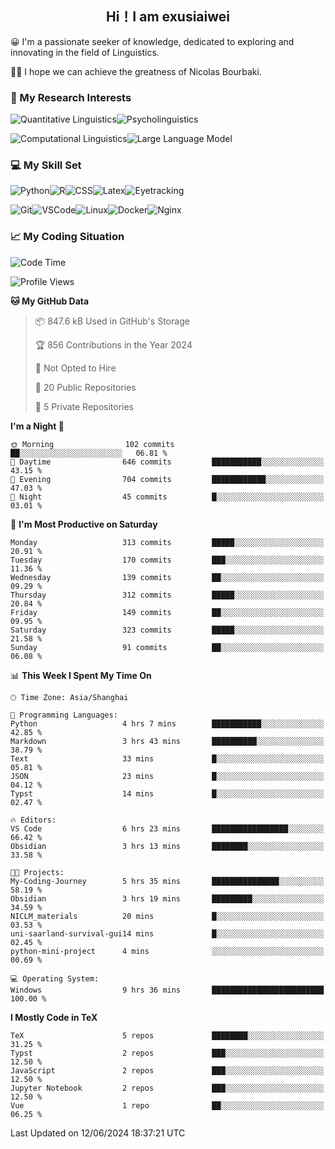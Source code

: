   

## <div align="center">Hi！I am exusiaiwei</div>  

😀 I'm a passionate seeker of knowledge, dedicated to exploring and innovating in the field of Linguistics.

🙋‍♂️ I hope we can achieve the greatness of Nicolas Bourbaki.

### 🔬 My Research Interests  

![Quantitative Linguistics](https://img.shields.io/badge/Quantitative%20Linguistics-%230072CC.svg?&style=for-the-badge&logo=appveyor&logoColor=white)![Psycholinguistics](https://img.shields.io/badge/Psycholinguistics-%2301a3a1.svg?&style=for-the-badge&logo=AWS%20Amplify&logoColor=white)

![Computational Linguistics](https://img.shields.io/badge/Computational%20Linguistics-%231877F2.svg?&style=for-the-badge&logo=Markdown&logoColor=white)![Large Language Model](https://img.shields.io/badge/Large%20Language%20Model-%23F76300.svg?&style=for-the-badge&logo=Android&logoColor=white)

### 💻 My Skill Set

![Python](https://img.shields.io/badge/Python-%2314354C.svg?style=for-the-badge&logo=python&logoColor=white&color=2AB3E3)![R](https://img.shields.io/badge/-R-276DC3?style=for-the-badge&logo=r&logoColor=white)![CSS](https://img.shields.io/badge/-CSS-1572B6?style=for-the-badge&logo=css3&logoColor=white)![Latex](https://img.shields.io/badge/-Latex-008080?style=for-the-badge&logo=latex&logoColor=white)![Eyetracking](https://img.shields.io/badge/Eyetracking-%230078D6?style=for-the-badge&logo=SearXNG&logoColor=#3050FF)

![Git](https://img.shields.io/badge/-Git-F05032?style=for-the-badge&logo=git&logoColor=white)![VSCode](https://img.shields.io/badge/-VSCode-007ACC?style=for-the-badge&logo=visual-studio-code&logoColor=white)![Linux](https://img.shields.io/badge/-Linux-FCC624?style=for-the-badge&logo=linux&logoColor=black)![Docker](https://img.shields.io/badge/-Docker-2496ED?style=for-the-badge&logo=docker&logoColor=white)![Nginx](https://img.shields.io/badge/-Nginx-009639?style=for-the-badge&logo=nginx&logoColor=white)

### 📈 My Coding Situation

<!--START_SECTION:waka-->
![Code Time](http://img.shields.io/badge/Code%20Time-175%20hrs%2021%20mins-blue)

![Profile Views](http://img.shields.io/badge/Profile%20Views-2-blue)

**🐱 My GitHub Data** 

> 📦 847.6 kB Used in GitHub's Storage 
 > 
> 🏆 856 Contributions in the Year 2024
 > 
> 🚫 Not Opted to Hire
 > 
> 📜 20 Public Repositories 
 > 
> 🔑 5 Private Repositories 
 > 
**I'm a Night 🦉** 

```text
🌞 Morning                102 commits         ██░░░░░░░░░░░░░░░░░░░░░░░   06.81 % 
🌆 Daytime                646 commits         ███████████░░░░░░░░░░░░░░   43.15 % 
🌃 Evening                704 commits         ████████████░░░░░░░░░░░░░   47.03 % 
🌙 Night                  45 commits          █░░░░░░░░░░░░░░░░░░░░░░░░   03.01 % 
```
📅 **I'm Most Productive on Saturday** 

```text
Monday                   313 commits         █████░░░░░░░░░░░░░░░░░░░░   20.91 % 
Tuesday                  170 commits         ███░░░░░░░░░░░░░░░░░░░░░░   11.36 % 
Wednesday                139 commits         ██░░░░░░░░░░░░░░░░░░░░░░░   09.29 % 
Thursday                 312 commits         █████░░░░░░░░░░░░░░░░░░░░   20.84 % 
Friday                   149 commits         ██░░░░░░░░░░░░░░░░░░░░░░░   09.95 % 
Saturday                 323 commits         █████░░░░░░░░░░░░░░░░░░░░   21.58 % 
Sunday                   91 commits          ██░░░░░░░░░░░░░░░░░░░░░░░   06.08 % 
```


📊 **This Week I Spent My Time On** 

```text
🕑︎ Time Zone: Asia/Shanghai

💬 Programming Languages: 
Python                   4 hrs 7 mins        ███████████░░░░░░░░░░░░░░   42.85 % 
Markdown                 3 hrs 43 mins       ██████████░░░░░░░░░░░░░░░   38.79 % 
Text                     33 mins             █░░░░░░░░░░░░░░░░░░░░░░░░   05.81 % 
JSON                     23 mins             █░░░░░░░░░░░░░░░░░░░░░░░░   04.12 % 
Typst                    14 mins             █░░░░░░░░░░░░░░░░░░░░░░░░   02.47 % 

🔥 Editors: 
VS Code                  6 hrs 23 mins       █████████████████░░░░░░░░   66.42 % 
Obsidian                 3 hrs 13 mins       ████████░░░░░░░░░░░░░░░░░   33.58 % 

🐱‍💻 Projects: 
My-Coding-Journey        5 hrs 35 mins       ███████████████░░░░░░░░░░   58.19 % 
Obsidian                 3 hrs 19 mins       █████████░░░░░░░░░░░░░░░░   34.59 % 
NICLM_materials          20 mins             █░░░░░░░░░░░░░░░░░░░░░░░░   03.53 % 
uni-saarland-survival-gui14 mins             █░░░░░░░░░░░░░░░░░░░░░░░░   02.45 % 
python-mini-project      4 mins              ░░░░░░░░░░░░░░░░░░░░░░░░░   00.69 % 

💻 Operating System: 
Windows                  9 hrs 36 mins       █████████████████████████   100.00 % 
```

**I Mostly Code in TeX** 

```text
TeX                      5 repos             ████████░░░░░░░░░░░░░░░░░   31.25 % 
Typst                    2 repos             ███░░░░░░░░░░░░░░░░░░░░░░   12.50 % 
JavaScript               2 repos             ███░░░░░░░░░░░░░░░░░░░░░░   12.50 % 
Jupyter Notebook         2 repos             ███░░░░░░░░░░░░░░░░░░░░░░   12.50 % 
Vue                      1 repo              ██░░░░░░░░░░░░░░░░░░░░░░░   06.25 % 
```




 Last Updated on 12/06/2024 18:37:21 UTC
<!--END_SECTION:waka-->

